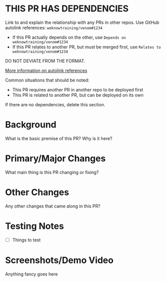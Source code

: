 # THIS PR HAS DEPENDENCIES

Link to and explain the relationship with any PRs in other repos. Use GitHub autolink references: `weknowtraining/venom#1234`

- If this PR actually depends on the other, use `Depends on weknowtraining/venom#1234`
- If this PR relates to another PR, but must be merged first, use `Relates to weknowtraining/venom#1234`

DO NOT DEVIATE FROM THE FORMAT.

[More information on autolink references](https://docs.github.com/en/free-pro-team@latest/github/writing-on-github/autolinked-references-and-urls)

Common situations that should be noted:

- This PR requires another PR in another repo to be deployed first
- This PR is related to another PR, but can be deployed on its own

If there are no dependencies, delete this section.

# Background

What is the basic premise of this PR? Why is it here?

# Primary/Major Changes

What main thing is this PR changing or fixing?

# Other Changes

Any other changes that came along in this PR?

# Testing Notes

- [ ] Things to test

# Screenshots/Demo Video

Anything fancy goes here
